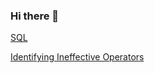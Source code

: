 ### Hi there 👋

<!--
**margarita-solov/margarita-solov** is a ✨ _special_ ✨ repository because its `README.md` (this file) appears on your GitHub profile.

--->
[SQL](https://nbviewer.jupyter.org/github/margarita-solov/projects/blob/main/SQL.ipynb)


[Identifying Ineffective Operators](https://nbviewer.jupyter.org/github/margarita-solov/projects/blob/main/Ineffective%20operators%20ranking.ipynb)
